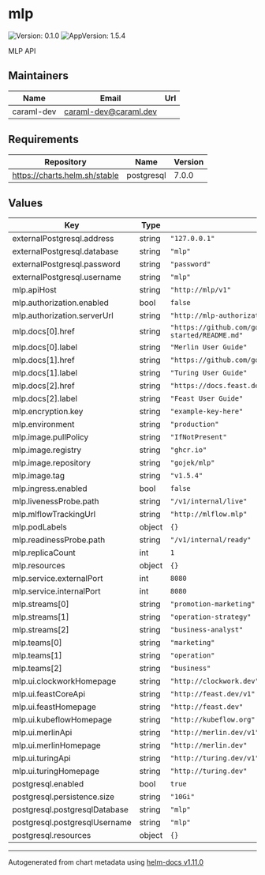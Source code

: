 # mlp

![Version: 0.1.0](https://img.shields.io/badge/Version-0.1.0-informational?style=flat-square) ![AppVersion: 1.5.4](https://img.shields.io/badge/AppVersion-1.5.4-informational?style=flat-square)

MLP API

## Maintainers

| Name | Email | Url |
| ---- | ------ | --- |
| caraml-dev | <caraml-dev@caraml.dev> |  |

## Requirements

| Repository | Name | Version |
|------------|------|---------|
| https://charts.helm.sh/stable | postgresql | 7.0.0 |

## Values

| Key | Type | Default | Description |
|-----|------|---------|-------------|
| externalPostgresql.address | string | `"127.0.0.1"` |  |
| externalPostgresql.database | string | `"mlp"` |  |
| externalPostgresql.password | string | `"password"` |  |
| externalPostgresql.username | string | `"mlp"` |  |
| mlp.apiHost | string | `"http://mlp/v1"` |  |
| mlp.authorization.enabled | bool | `false` |  |
| mlp.authorization.serverUrl | string | `"http://mlp-authorization-keto"` |  |
| mlp.docs[0].href | string | `"https://github.com/gojek/merlin/blob/main/docs/getting-started/README.md"` |  |
| mlp.docs[0].label | string | `"Merlin User Guide"` |  |
| mlp.docs[1].href | string | `"https://github.com/gojek/turing"` |  |
| mlp.docs[1].label | string | `"Turing User Guide"` |  |
| mlp.docs[2].href | string | `"https://docs.feast.dev/user-guide/overview"` |  |
| mlp.docs[2].label | string | `"Feast User Guide"` |  |
| mlp.encryption.key | string | `"example-key-here"` |  |
| mlp.environment | string | `"production"` |  |
| mlp.image.pullPolicy | string | `"IfNotPresent"` |  |
| mlp.image.registry | string | `"ghcr.io"` |  |
| mlp.image.repository | string | `"gojek/mlp"` |  |
| mlp.image.tag | string | `"v1.5.4"` |  |
| mlp.ingress.enabled | bool | `false` |  |
| mlp.livenessProbe.path | string | `"/v1/internal/live"` |  |
| mlp.mlflowTrackingUrl | string | `"http://mlflow.mlp"` |  |
| mlp.podLabels | object | `{}` |  |
| mlp.readinessProbe.path | string | `"/v1/internal/ready"` |  |
| mlp.replicaCount | int | `1` |  |
| mlp.resources | object | `{}` |  |
| mlp.service.externalPort | int | `8080` |  |
| mlp.service.internalPort | int | `8080` |  |
| mlp.streams[0] | string | `"promotion-marketing"` |  |
| mlp.streams[1] | string | `"operation-strategy"` |  |
| mlp.streams[2] | string | `"business-analyst"` |  |
| mlp.teams[0] | string | `"marketing"` |  |
| mlp.teams[1] | string | `"operation"` |  |
| mlp.teams[2] | string | `"business"` |  |
| mlp.ui.clockworkHomepage | string | `"http://clockwork.dev"` |  |
| mlp.ui.feastCoreApi | string | `"http://feast.dev/v1"` |  |
| mlp.ui.feastHomepage | string | `"http://feast.dev"` |  |
| mlp.ui.kubeflowHomepage | string | `"http://kubeflow.org"` |  |
| mlp.ui.merlinApi | string | `"http://merlin.dev/v1"` |  |
| mlp.ui.merlinHomepage | string | `"http://merlin.dev"` |  |
| mlp.ui.turingApi | string | `"http://turing.dev/v1"` |  |
| mlp.ui.turingHomepage | string | `"http://turing.dev"` |  |
| postgresql.enabled | bool | `true` |  |
| postgresql.persistence.size | string | `"10Gi"` |  |
| postgresql.postgresqlDatabase | string | `"mlp"` |  |
| postgresql.postgresqlUsername | string | `"mlp"` |  |
| postgresql.resources | object | `{}` |  |

----------------------------------------------
Autogenerated from chart metadata using [helm-docs v1.11.0](https://github.com/norwoodj/helm-docs/releases/v1.11.0)

